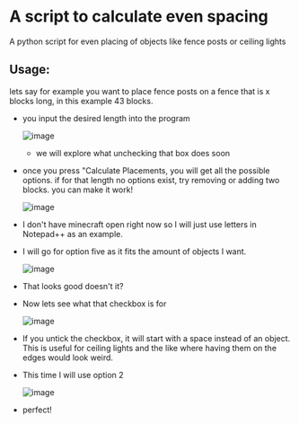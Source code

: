 # A script to calculate even spacing
A python script for even placing of objects like fence posts or ceiling lights

## Usage:
lets say for example you want to place fence posts on a fence that is x blocks long, in this example 43 blocks.
* you input the desired length into the program

  ![image](https://github.com/user-attachments/assets/9531d289-3f09-4267-9dde-282ca29b6a6f)

  * we will explore what unchecking that box does soon
* once you press "Calculate Placements, you will get all the possible options.
  if for that length no options exist, try removing or adding two blocks. you can make it work!
  
  ![image](https://github.com/user-attachments/assets/703a9b02-4f9b-4a24-bd0d-679f11d63338)

* I don't have minecraft open right now so I will just use letters in Notepad++ as an example.
* I will go for option five as it fits the amount of objects I want.

  ![image](https://github.com/user-attachments/assets/0b81a646-def4-4fc9-a9cd-5088da2c7cb5)

* That looks good doesn't it?

* Now lets see what that checkbox is for

  ![image](https://github.com/user-attachments/assets/815254a7-8619-4a59-b5e8-b7532b08af57)

* If you untick the checkbox, it will start with a space instead of an object. This is useful for ceiling lights and the like where having them on the edges would look weird.
* This time I will use option 2

  ![image](https://github.com/user-attachments/assets/41a6298b-9a92-4f12-8704-2750497254b8)

* perfect!
